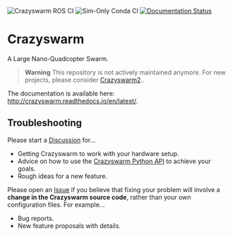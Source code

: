 ![Crazyswarm ROS CI](https://github.com/USC-ACTLab/crazyswarm/workflows/Crazyswarm%20ROS%20CI/badge.svg)
![Sim-Only Conda CI](https://github.com/USC-ACTLab/crazyswarm/workflows/Sim-Only%20Conda%20CI/badge.svg)
[![Documentation Status](https://readthedocs.org/projects/crazyswarm/badge/?version=latest)](https://crazyswarm.readthedocs.io/en/latest/?badge=latest)

# Crazyswarm
A Large Nano-Quadcopter Swarm.


> **Warning**
> This repository is not actively maintained anymore. For new projects, please consider [Crazyswarm2](https://imrclab.github.io/crazyswarm2/)..

The documentation is available here: http://crazyswarm.readthedocs.io/en/latest/.

## Troubleshooting
Please start a [Discussion](https://github.com/USC-ACTLab/crazyswarm/discussions) for...

- Getting Crazyswarm to work with your hardware setup.
- Advice on how to use the [Crazyswarm Python API](https://crazyswarm.readthedocs.io/en/latest/api.html) to achieve your goals.
- Rough ideas for a new feature.

Please open an [Issue](https://github.com/USC-ACTLab/crazyswarm/issues) if you believe that fixing your problem will involve a **change in the Crazyswarm source code**, rather than your own configuration files. For example...

- Bug reports.
- New feature proposals with details.

